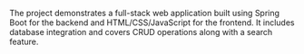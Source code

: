 The project demonstrates a full-stack web application built using Spring Boot for the backend and HTML/CSS/JavaScript for the frontend. It includes database integration and covers CRUD operations along with a search feature.
